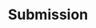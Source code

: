 ---
layout: page
permalink: /submission/
title: Submission
description:  
nav: true
nav_order: 6
---
